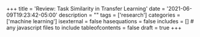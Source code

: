 +++
title = 'Review: Task Similarity in Transfer Learning'
date = '2021-06-09T19:23:42-05:00'
description = ""
tags = ['research']
categories = ['machine learning']
isexternal = false
hasequations = false
includes = []       # any javascript files to include
tableofcontents = false
draft = true
+++
